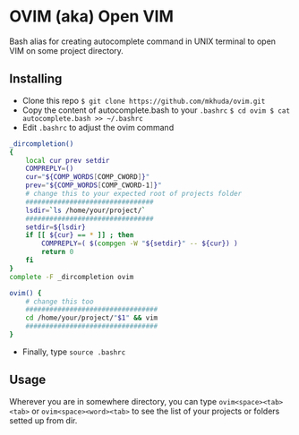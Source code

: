 # OVIM (aka) Open VIM

Bash alias for creating autocomplete command in UNIX terminal to open VIM on some project directory.

## Installing
- Clone this repo
`
$ git clone https://github.com/mkhuda/ovim.git
`
- Copy the content of autocomplete.bash to your `.bashrc`
`
$ cd ovim
$ cat autocomplete.bash >> ~/.bashrc
`
- Edit `.bashrc` to adjust the ovim command

```bash
_dircompletion() 
{
    local cur prev setdir
    COMPREPLY=()
    cur="${COMP_WORDS[COMP_CWORD]}"
    prev="${COMP_WORDS[COMP_CWORD-1]}"
    # change this to your expected root of projects folder
    ################################
    lsdir=`ls /home/your/project/`
    ################################
    setdir=${lsdir}
    if [[ ${cur} == * ]] ; then
        COMPREPLY=( $(compgen -W "${setdir}" -- ${cur}) )
        return 0
    fi
}
complete -F _dircompletion ovim

ovim() {
    # change this too
    #################################
    cd /home/your/project/"$1" && vim
    #################################
}
```
- Finally, type `source .bashrc`

 ## Usage

Wherever you are in somewhere directory, you can type `ovim<space><tab><tab>` or  `ovim<space><word><tab>` to see the list of your projects or folders setted up from dir.
